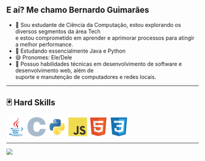## E aí? Me chamo Bernardo Guimarães

- 🔭 Sou estudante de Ciência da Computação, estou explorando os diversos segmentos da área Tech<br>e estou comprometido em aprender e aprimorar processos para atingir a melhor performance.
- 🌱 Estudando essencialmente Java e Python
- 😄 Pronomes: Ele/Dele
- 📄 Possuo habilidades técnicas em desenvolvimento de software e desenvolvimento web, além de<br>suporte e manutenção de computadores e redes locais.

---

## 🃏 Hard Skills

<code><img height="50" src="https://raw.githubusercontent.com/devicons/devicon/refs/heads/master/icons/java/java-original.svg" alt="Java"/></code>
<code><img height="50" src="https://raw.githubusercontent.com/devicons/devicon/refs/heads/master/icons/c/c-original.svg" alt="C"/></code>
<code><img height="50" src="https://raw.githubusercontent.com/devicons/devicon/refs/heads/master/icons/python/python-original.svg" alt="Python"/></code>
<code><img height="50" src="https://raw.githubusercontent.com/devicons/devicon/refs/heads/master/icons/javascript/javascript-original.svg" alt="Javascript"/></code>
<code><img height="50" src="https://raw.githubusercontent.com/devicons/devicon/refs/heads/master/icons/html5/html5-original.svg" alt="html"/></code>
<code><img height="50" src="https://raw.githubusercontent.com/devicons/devicon/refs/heads/master/icons/css3/css3-original.svg" alt="css"/></code>

---

<div>
  <a href="https://www.linkedin.com/in/bernardo-guimaraes-np" target="_blank"><img src="https://img.shields.io/badge/-LinkedIn-%230077B5?style=for-the-badge&logo=linkedin&logoColor=white" target="_blank"></a> 
</div>
